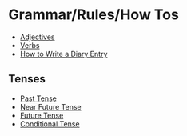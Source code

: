 # Grammar/Rules/How Tos
- [Adjectives]()
- [Verbs](verbs/verbs.md)
- [How to Write a Diary Entry](how-to-write-a-diary-entry.md)
## Tenses
- [Past Tense]()
- [Near Future Tense]()
- [Future Tense]()
- [Conditional Tense](conditional-tense.md)